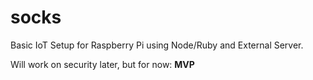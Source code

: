 # socks

Basic IoT Setup for Raspberry Pi using Node/Ruby and External Server.

Will work on security later, but for now: **MVP**
